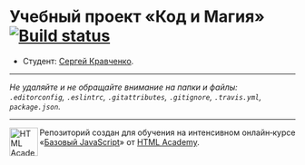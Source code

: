 # Учебный проект «Код и Магия» [![Build status][travis-image]][travis-url]

* Студент: [Сергей Кравченко](https://up.htmlacademy.ru/javascript/11/user/13921).

---

_Не удаляйте и не обращайте внимание на папки и файлы:_<br>
_`.editorconfig`, `.eslintrc`, `.gitattributes`, `.gitignore`, `.travis.yml`, `package.json`._

---

<a href="https://htmlacademy.ru/intensive/javascript"><img align="left" width="50" height="50" title="HTML Academy" src="https://up.htmlacademy.ru/static/img/intensive/javascript/logo-for-github.svg"></a>

Репозиторий создан для обучения на интенсивном онлайн‑курсе «[Базовый JavaScript](https://htmlacademy.ru/intensive/javascript)» от [HTML Academy](https://htmlacademy.ru).

[travis-image]: https://travis-ci.org/htmlacademy-javascript/13921-code-and-magick.svg?branch=master
[travis-url]: https://travis-ci.org/htmlacademy-javascript/13921-code-and-magick
